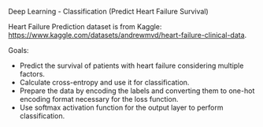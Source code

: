 Deep Learning - Classification (Predict Heart Failure Survival)

Heart Failure Prediction dataset is from Kaggle: https://www.kaggle.com/datasets/andrewmvd/heart-failure-clinical-data.

Goals:
- Predict the survival of patients with heart failure considering multiple factors.
- Calculate cross-entropy and use it for classification.
- Prepare the data by encoding the labels and converting them to one-hot encoding format necessary for the loss function.
- Use softmax activation function for the output layer to perform classification.